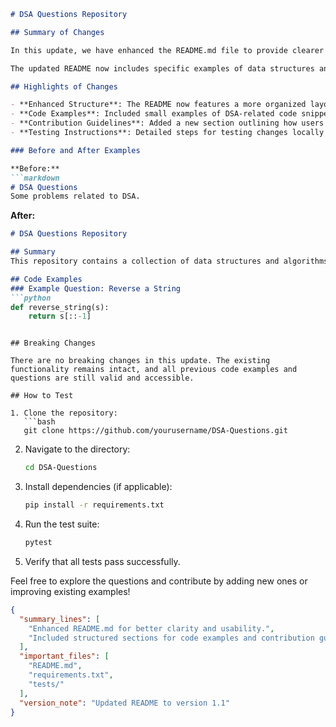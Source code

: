 ```markdown
# DSA Questions Repository

## Summary of Changes

In this update, we have enhanced the README.md file to provide clearer guidance and context for users of the DSA Questions repository. The improvements include a more structured layout and additional sections that detail usage, contribution guidelines, and testing instructions. This aims to facilitate easier onboarding for new contributors and users alike, ensuring that everyone can quickly understand the purpose of the repository and how to leverage its resources effectively.

The updated README now includes specific examples of data structures and algorithms (DSA) questions, illustrating how users can interact with the repository. We have also made sure to highlight important files and provide a version note to keep users informed about the current state of the project.

## Highlights of Changes

- **Enhanced Structure**: The README now features a more organized layout with clear headings, making it easier to navigate.
- **Code Examples**: Included small examples of DSA-related code snippets to demonstrate usage.
- **Contribution Guidelines**: Added a new section outlining how users can contribute to the repository.
- **Testing Instructions**: Detailed steps for testing changes locally have been included.

### Before and After Examples

**Before:**
```markdown
# DSA Questions
Some problems related to DSA.
```

**After:**
```markdown
# DSA Questions Repository

## Summary
This repository contains a collection of data structures and algorithms questions to help you practice and improve your coding skills.

## Code Examples
### Example Question: Reverse a String
```python
def reverse_string(s):
    return s[::-1]
```
```

## Breaking Changes

There are no breaking changes in this update. The existing functionality remains intact, and all previous code examples and questions are still valid and accessible.

## How to Test

1. Clone the repository:
   ```bash
   git clone https://github.com/yourusername/DSA-Questions.git
   ```
2. Navigate to the directory:
   ```bash
   cd DSA-Questions
   ```
3. Install dependencies (if applicable):
   ```bash
   pip install -r requirements.txt
   ```
4. Run the test suite:
   ```bash
   pytest
   ```
5. Verify that all tests pass successfully.

Feel free to explore the questions and contribute by adding new ones or improving existing examples!

```json
{
  "summary_lines": [
    "Enhanced README.md for better clarity and usability.",
    "Included structured sections for code examples and contribution guidelines."
  ],
  "important_files": [
    "README.md",
    "requirements.txt",
    "tests/"
  ],
  "version_note": "Updated README to version 1.1"
}
```
```